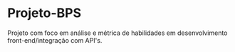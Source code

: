 # Projeto-BPS
Projeto com foco em análise e métrica de habilidades em desenvolvimento front-end/integração com API's.
